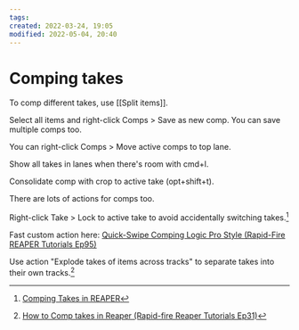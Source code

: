 ```yaml
---
tags: 
created: 2022-03-24, 19:05
modified: 2022-05-04, 20:40
---
```


# Comping takes
To comp different takes, use [[Split items]].

Select all items and right-click Comps > Save as new comp. You can save multiple comps too.

You can right-click Comps > Move active comps to top lane.

Show all takes in lanes when there's room with cmd+l.

Consolidate comp with crop to active take (opt+shift+t).

There are lots of actions for comps too.

Right-click Take > Lock to active take to avoid accidentally switching takes.[^1]

Fast custom action here: [Quick-Swipe Comping Logic Pro Style (Rapid-Fire REAPER Tutorials Ep95)](https://youtu.be/Eds4igcIh9A)

Use action "Explode takes of items across tracks" to separate takes into their own tracks.[^2]

[^1]: [Comping Takes in REAPER](https://www.youtube.com/watch?v=9zyld5BicWQ)
[^2]: [How to Comp takes in Reaper (Rapid-fire Reaper Tutorials Ep31)](https://www.youtube.com/watch?v=vRQBkLvumXI)